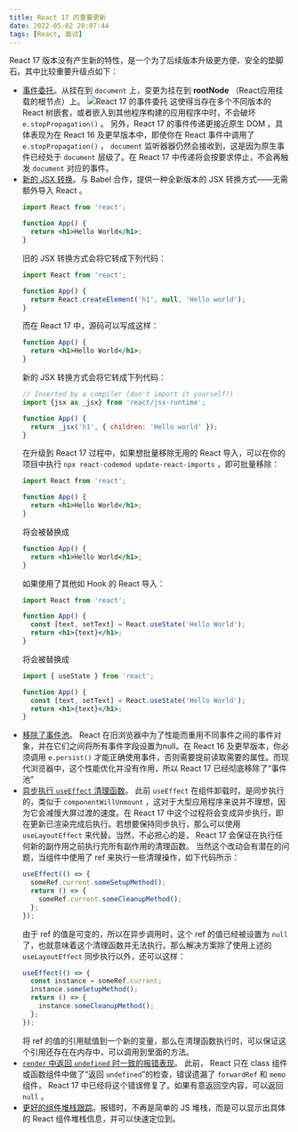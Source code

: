 ```yaml
---
title: React 17 的重要更新
date: 2022-05-02 20:07:44
tags: [React, 面试]
---
```


React 17 版本没有产生新的特性，是一个为了后续版本升级更方便、安全的垫脚石。其中比较重要升级点如下：
- [事件委托](https://legacy.reactjs.org/blog/2020/08/10/react-v17-rc.html#changes-to-event-delegation)。从挂在到 `document` 上，变更为挂在到 **rootNode** （React应用挂载的根节点）上。
    ![React 17 的事件委托](https://legacy.reactjs.org/static/bb4b10114882a50090b8ff61b3c4d0fd/31868/react_17_delegation.png)
    这使得当存在多个不同版本的 React 树嵌套，或者嵌入到其他程序构建的应用程序中时，不会破坏 `e.stopPropagation()` 。
    另外，React 17 的事件传递更接近原生 DOM 。具体表现为在 React 16 及更早版本中，即使你在 React 事件中调用了 `e.stopPropagation()` ， `document` 监听器器仍然会接收到，这是因为原生事件已经处于 `document` 层级了。在 React 17 中传递将会按要求停止，不会再触发 `document` 对应的事件。
- [新的 JSX 转换](https://legacy.reactjs.org/blog/2020/09/22/introducing-the-new-jsx-transform.html)。与 Babel 合作，提供一种全新版本的 JSX 转换方式——无需额外导入 React 。
    ```jsx
    import React from 'react';

    function App() {
      return <h1>Hello World</h1>;
    }
    ```
    旧的 JSX 转换方式会将它转成下列代码：
    ```js
    import React from 'react';

    function App() {
      return React.createElement('h1', null, 'Hello world');
    }
    ```
    而在 React 17 中，源码可以写成这样：
    ```jsx
    function App() {
      return <h1>Hello World</h1>;
    }
    ```
    新的 JSX 转换方式会将它转成下列代码：
    ```js
    // Inserted by a compiler (don't import it yourself!)
    import {jsx as _jsx} from 'react/jsx-runtime';

    function App() {
      return _jsx('h1', { children: 'Hello world' });
    }
    ```
    在升级到 React 17 过程中，如果想批量移除无用的 React 导入，可以在你的项目中执行 `npx react-codemod update-react-imports` ，即可批量移除：
    ```jsx
    import React from 'react';

    function App() {
      return <h1>Hello World</h1>;
    }
    ```
    将会被替换成
    ```jsx
    function App() {
      return <h1>Hello World</h1>;
    }
    ```
    如果使用了其他如 Hook 的 React 导入：
    ```jsx
    import React from 'react';

    function App() {
      const [text, setText] = React.useState('Hello World');
      return <h1>{text}</h1>;
    }
    ```
    将会被替换成
    ```jsx
    import { useState } from 'react';

    function App() {
      const [text, setText] = React.useState('Hello World');
      return <h1>{text}</h1>;
    }
    ```
- [移除了事件池](https://legacy.reactjs.org/blog/2020/08/10/react-v17-rc.html#no-event-pooling)。
    React 在旧浏览器中为了性能而重用不同事件之间的事件对象，并在它们之间将所有事件字段设置为null。在 React 16 及更早版本，你必须调用 `e.persist()` 才能正确使用事件，否则需要提前读取需要的属性。而现代浏览器中，这个性能优化并没有作用，所以 React 17 已经彻底移除了“事件池”
- [异步执行 `useEffect` 清理函数](https://legacy.reactjs.org/blog/2020/08/10/react-v17-rc.html#effect-cleanup-timing)。
    此前 `useEffect` 在组件卸载时，是同步执行的，类似于 `componentWillUnmount` ，这对于大型应用程序来说并不理想，因为它会减慢大屏过渡的速度。在 React 17 中这个过程将会变成异步执行，即在更新已渲染完成后执行。若想要保持同步执行，那么可以使用 `useLayoutEffect` 来代替。当然，不必担心的是， React 17 会保证在执行任何新的副作用之前执行完所有副作用的清理函数。
    当然这个改动会有潜在的问题，当组件中使用了 ref 来执行一些清理操作，如下代码所示：
    ```js
    useEffect(() => {
      someRef.current.someSetupMethod();
      return () => {
        someRef.current.someCleanupMethod();
      };
    });
    ```
    由于 ref 的值是可变的，所以在异步调用时，这个 ref 的值已经被设置为 `null` 了，也就意味着这个清理函数并无法执行。那么解决方案除了使用上述的 `useLayoutEffect` 同步执行以外，还可以这样：
    ```js
    useEffect(() => {
      const instance = someRef.current;
      instance.someSetupMethod();
      return () => {
        instance.someCleanupMethod();
      };
    });
    ```
    将 ref 的值的引用赋值到一个新的变量，那么在清理函数执行时，可以保证这个引用还存在在内存中，可以调用到里面的方法。
- [`render` 中返回 `undefined` 时一致的报错表现](https://legacy.reactjs.org/blog/2020/08/10/react-v17-rc.html#consistent-errors-for-returning-undefined)。
    此前， React 只在 class 组件或函数组件中做了“返回 `undefined`”的检查，错误遗漏了 `forwardRef` 和 `memo` 组件， React 17 中已经将这个错误修复了。如果有意返回空内容，可以返回 `null` 。
- [更好的组件堆栈跟踪](https://legacy.reactjs.org/blog/2020/08/10/react-v17-rc.html#native-component-stacks)。报错时，不再是简单的 JS 堆栈，而是可以显示出具体的 React 组件堆栈信息，并可以快速定位到。